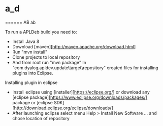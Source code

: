 # a_d
======
AB ab

To run a APLDeb build you need to:
* Install Java 8
* Download [maven][http://maven.apache.org/download.html] 
* Run "mvn install"
* Clone projects to local repository 
* And from root run "mvn package"
In "com.dyalog.apldev.update\target\repository\" created files
for installing plugins into Eclipse.


Installing plugin in eclipse
* Install eclipse using [installer][https://eclipse.org/] or download any [eclipse package][https://www.eclipse.org/downloads/packages/] package
 or [eclipse SDK][http://download.eclipse.org/eclipse/downloads/]
* After launching eclipse select menu Help > Install New Software ... and chose location of repository 